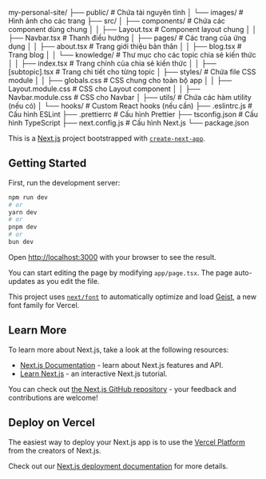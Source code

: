 my-personal-site/
├── public/                     # Chứa tài nguyên tĩnh
│   └── images/                 # Hình ảnh cho các trang
├── src/
│   ├── components/             # Chứa các component dùng chung
│   │   ├── Layout.tsx          # Component layout chung
│   │   ├── Navbar.tsx          # Thanh điều hướng
│   ├── pages/                  # Các trang của ứng dụng
│   │   ├── about.tsx           # Trang giới thiệu bản thân
│   │   ├── blog.tsx            # Trang blog
│   │   └── knowledge/          # Thư mục cho các topic chia sẻ kiến thức
│   │       ├── index.tsx       # Trang chính của chia sẻ kiến thức
│   │       ├── [subtopic].tsx     # Trang chi tiết cho từng topic
│   ├── styles/                 # Chứa file CSS module
│   │   ├── globals.css         # CSS chung cho toàn bộ app
│   │   ├── Layout.module.css   # CSS cho Layout component
│   │   ├── Navbar.module.css   # CSS cho Navbar
│   ├── utils/                  # Chứa các hàm utility (nếu có)
│   └── hooks/                  # Custom React hooks (nếu cần)
├── .eslintrc.js                # Cấu hình ESLint
├── .prettierrc                 # Cấu hình Prettier
├── tsconfig.json               # Cấu hình TypeScript
├── next.config.js              # Cấu hình Next.js
└── package.json



This is a [Next.js](https://nextjs.org) project bootstrapped with [`create-next-app`](https://nextjs.org/docs/app/api-reference/cli/create-next-app).

## Getting Started

First, run the development server:

```bash
npm run dev
# or
yarn dev
# or
pnpm dev
# or
bun dev
```

Open [http://localhost:3000](http://localhost:3000) with your browser to see the result.

You can start editing the page by modifying `app/page.tsx`. The page auto-updates as you edit the file.

This project uses [`next/font`](https://nextjs.org/docs/app/building-your-application/optimizing/fonts) to automatically optimize and load [Geist](https://vercel.com/font), a new font family for Vercel.

## Learn More

To learn more about Next.js, take a look at the following resources:

- [Next.js Documentation](https://nextjs.org/docs) - learn about Next.js features and API.
- [Learn Next.js](https://nextjs.org/learn) - an interactive Next.js tutorial.

You can check out [the Next.js GitHub repository](https://github.com/vercel/next.js) - your feedback and contributions are welcome!

## Deploy on Vercel

The easiest way to deploy your Next.js app is to use the [Vercel Platform](https://vercel.com/new?utm_medium=default-template&filter=next.js&utm_source=create-next-app&utm_campaign=create-next-app-readme) from the creators of Next.js.

Check out our [Next.js deployment documentation](https://nextjs.org/docs/app/building-your-application/deploying) for more details.
